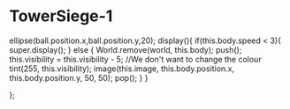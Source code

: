 # TowerSiege-1
ellipse(ball.position.x,ball.position.y,20);
  display(){
    if(this.body.speed < 3){
      super.display();
    }
    else {
      World.remove(world, this.body);
      push();
      this.visibility = this.visibility - 5;
      //We don't want to change the colour
      tint(255, this.visibility);
      image(this.image, this.body.position.x, this.body.position.y, 50, 50);
      pop();
    }
  }

};